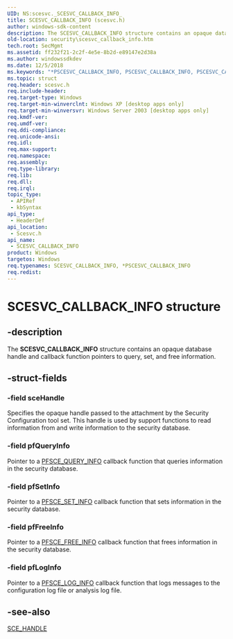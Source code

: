 ```yaml
---
UID: NS:scesvc._SCESVC_CALLBACK_INFO_
title: SCESVC_CALLBACK_INFO (scesvc.h)
author: windows-sdk-content
description: The SCESVC_CALLBACK_INFO structure contains an opaque database handle and callback function pointers to query, set, and free information.
old-location: security\scesvc_callback_info.htm
tech.root: SecMgmt
ms.assetid: ff232f21-2c2f-4e5e-8b2d-e89147e2d38a
ms.author: windowssdkdev
ms.date: 12/5/2018
ms.keywords: "*PSCESVC_CALLBACK_INFO, PSCESVC_CALLBACK_INFO, PSCESVC_CALLBACK_INFO structure pointer [Security], SCESVC_CALLBACK_INFO, SCESVC_CALLBACK_INFO structure [Security], _config_scesvc_callback_info, scesvc/PSCESVC_CALLBACK_INFO, scesvc/SCESVC_CALLBACK_INFO, security.scesvc_callback_info"
ms.topic: struct
req.header: scesvc.h
req.include-header: 
req.target-type: Windows
req.target-min-winverclnt: Windows XP [desktop apps only]
req.target-min-winversvr: Windows Server 2003 [desktop apps only]
req.kmdf-ver: 
req.umdf-ver: 
req.ddi-compliance: 
req.unicode-ansi: 
req.idl: 
req.max-support: 
req.namespace: 
req.assembly: 
req.type-library: 
req.lib: 
req.dll: 
req.irql: 
topic_type:
 - APIRef
 - kbSyntax
api_type:
 - HeaderDef
api_location:
 - Scesvc.h
api_name:
 - SCESVC_CALLBACK_INFO
product: Windows
targetos: Windows
req.typenames: SCESVC_CALLBACK_INFO, *PSCESVC_CALLBACK_INFO
req.redist: 
---
```


# SCESVC_CALLBACK_INFO structure


## -description


The <b>SCESVC_CALLBACK_INFO</b> structure contains an opaque database handle and callback function pointers to query, set, and free information.


## -struct-fields




### -field sceHandle

Specifies the opaque handle passed to the attachment by the Security Configuration tool set. This handle is used by support functions to read information from and write information to the security database.


### -field pfQueryInfo

Pointer to a 
<a href="https://msdn.microsoft.com/a0e4a205-46d4-47c9-97cf-66f6bec34a1b">PFSCE_QUERY_INFO</a> callback function that queries information in the security database.


### -field pfSetInfo

Pointer to a 
<a href="https://msdn.microsoft.com/131585a9-b0a9-4686-84ba-237bcdcc4f5f">PFSCE_SET_INFO</a> callback function that sets information in the security database.


### -field pfFreeInfo

Pointer to a 
<a href="https://msdn.microsoft.com/e7cafdbc-9ca2-4bb1-b8ed-d5553acaf7bc">PFSCE_FREE_INFO</a> callback function that frees information in the security database.


### -field pfLogInfo

Pointer to a 
<a href="https://msdn.microsoft.com/8960b0c0-abde-4ea1-bbe4-7409a848d81b">PFSCE_LOG_INFO</a> callback function that logs messages to the configuration log file or analysis log file.


## -see-also




<a href="https://msdn.microsoft.com/8db91e6f-b31e-40c6-a158-b4b3b00ba0c0">SCE_HANDLE</a>
 

 

